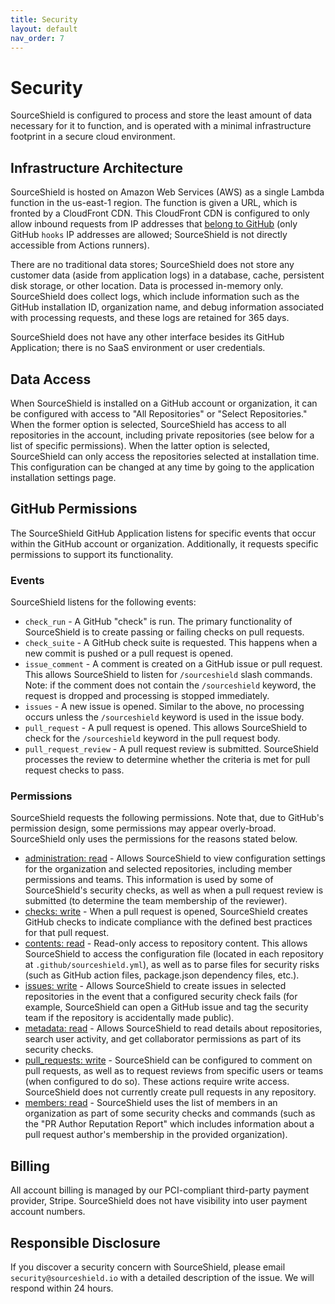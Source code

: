 ```yaml
---
title: Security
layout: default
nav_order: 7
---
```


# Security
SourceShield is configured to process and store the least amount of data necessary for it to function, and is operated with a minimal infrastructure footprint in a secure cloud environment.

## Infrastructure Architecture
SourceShield is hosted on Amazon Web Services (AWS) as a single Lambda function in the us-east-1 region. The function is given a URL, which is fronted by a CloudFront CDN. This CloudFront CDN is configured to only allow inbound requests from IP addresses that [belong to GitHub](https://api.github.com/meta) (only GitHub `hooks` IP addresses are allowed; SourceShield is not directly accessible from Actions runners).

There are no traditional data stores; SourceShield does not store any customer data (aside from application logs) in a database, cache, persistent disk storage, or other location. Data is processed in-memory only. SourceShield does collect logs, which include information such as the GitHub installation ID, organization name, and debug information associated with processing requests, and these logs are retained for 365 days.

SourceShield does not have any other interface besides its GitHub Application; there is no SaaS environment or user credentials.

## Data Access
When SourceShield is installed on a GitHub account or organization, it can be configured with access to "All Repositories" or "Select Repositories." When the former option is selected, SourceShield has access to all repositories in the account, including private repositories (see below for a list of specific permissions). When the latter option is selected, SourceShield can only access the repositories selected at installation time. This configuration can be changed at any time by going to the application installation settings page.

## GitHub Permissions
The SourceShield GitHub Application listens for specific events that occur within the GitHub account or organization. Additionally, it requests specific permissions to support its functionality.

### Events
SourceShield listens for the following events:
* `check_run` - A GitHub "check" is run. The primary functionality of SourceShield is to create passing or failing checks on pull requests.
* `check_suite` - A GitHub check suite is requested. This happens when a new commit is pushed or a pull request is opened.
* `issue_comment` - A comment is created on a GitHub issue or pull request. This allows SourceShield to listen for `/sourceshield` slash commands. Note: if the comment does not contain the `/sourceshield` keyword, the request is dropped and processing is stopped immediately.
* `issues` - A new issue is opened. Similar to the above, no processing occurs unless the `/sourceshield` keyword is used in the issue body.
* `pull_request` - A pull request is opened. This allows SourceShield to check for the `/sourceshield` keyword in the pull request body.
* `pull_request_review` - A pull request review is submitted. SourceShield processes the review to determine whether the criteria is met for pull request checks to pass.

### Permissions
SourceShield requests the following permissions. Note that, due to GitHub's permission design, some permissions may appear overly-broad. SourceShield only uses the permissions for the reasons stated below.
* [administration: read](https://developer.github.com/v3/apps/permissions/#permission-on-administration) - Allows SourceShield to view configuration settings for the organization and selected repositories, including member permissions and teams. This information is used by some of SourceShield's security checks, as well as when a pull request review is submitted (to determine the team membership of the reviewer).
* [checks: write](https://developer.github.com/v3/apps/permissions/#permission-on-checks) - When a pull request is opened, SourceShield creates GitHub checks to indicate compliance with the defined best practices for that pull request.
* [contents: read](https://developer.github.com/v3/apps/permissions/#permission-on-contents) - Read-only access to repository content. This allows SourceShield to access the configuration file (located in each repository at `.github/sourceshield.yml`), as well as to parse files for security risks (such as GitHub action files, package.json dependency files, etc.).
* [issues: write](https://developer.github.com/v3/apps/permissions/#permission-on-issues) - Allows SourceShield to create issues in selected repositories in the event that a configured security check fails (for example, SourceShield can open a GitHub issue and tag the security team if the repository is accidentally made public).
* [metadata: read](https://developer.github.com/v3/apps/permissions/#metadata-permissions) - Allows SourceShield to read details about repositories, search user activity, and get collaborator permissions as part of its security checks.
* [pull_requests: write](https://developer.github.com/v3/apps/permissions/#permission-on-pull-requests) - SourceShield can be configured to comment on pull requests, as well as to request reviews from specific users or teams (when configured to do so). These actions require write access. SourceShield does not currently create pull requests in any repository.
* [members: read](https://developer.github.com/v3/apps/permissions/#permission-on-members) - SourceShield uses the list of members in an organization as part of some security checks and commands (such as the "PR Author Reputation Report" which includes information about a pull request author's membership in the provided organization).

## Billing
All account billing is managed by our PCI-compliant third-party payment provider, Stripe. SourceShield does not have visibility into user payment account numbers.

## Responsible Disclosure
If you discover a security concern with SourceShield, please email `security@sourceshield.io` with a detailed description of the issue. We will respond within 24 hours.